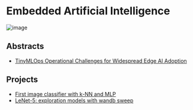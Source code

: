 # Embedded Artificial Intelligence

![image](https://user-images.githubusercontent.com/54174040/189987526-8f7bade4-8c8e-4e57-beba-1b752bcb5344.png)

## Abstracts
- [TinyMLOps Operational Challenges for Widespread Edge AI Adoption](https://github.com/matheusslr/embedded_ai/tree/main/abstracts/TinyMLOps%20Operational%20Challenges%20for%20Widespread%20Edge%20AI%20Adoption)

## Projects
- [First image classifier with k-NN and MLP](https://github.com/matheusslr/embedded_ai/tree/main/projects/first_classifier_image)
- [LeNet-5: exploration models with wandb sweep](https://github.com/matheusslr/embedded_ai/tree/main/projects/lenet-5)
